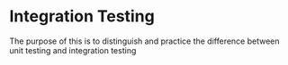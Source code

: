 # Integration Testing

The purpose of this is to distinguish and practice the difference between unit testing and integration testing